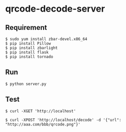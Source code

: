# qrcode-decode-server

## Requirement
```
$ sudo yum install zbar-devel.x86_64
$ pip install Pillow
$ pip install zbarlight
$ pip install flask
$ pip install tornado
```


## Run
```
$ python server.py
```


## Test
```
$ curl -XGET 'http://localhost'
```

```
$ curl -XPOST 'http://localhost/decode' -d '{"url": "http://aaa.com/bbb/qrcode.png"}'
```
